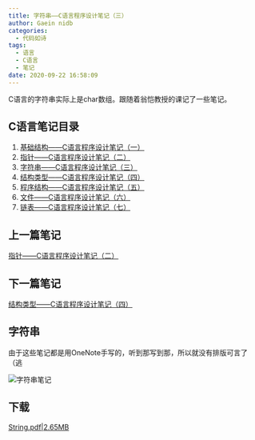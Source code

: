 ```yaml
---
title: 字符串——C语言程序设计笔记（三）
author: Gaein nidb
categories:
  - 代码如诗
tags:
  - 语言
  - C语言
  - 笔记
date: 2020-09-22 16:58:09
---
```


C语言的字符串实际上是char数组。跟随着翁恺教授的课记了一些笔记。

## C语言笔记目录

1. [基础结构——C语言程序设计笔记（一）](https://blog.gaein.cn/passages/C-Note1-Basics/)
2. [指针——C语言程序设计笔记（二）](https://blog.gaein.cn/passages/C-Note2-Pointer/)
3. [字符串——C语言程序设计笔记（三）](https://blog.gaein.cn/passages/C-Note3-String/)
4. [结构类型——C语言程序设计笔记（四）](https://blog.gaein.cn/passages/C-Note4-Struct/)
5. [程序结构——C语言程序设计笔记（五）](https://blog.gaein.cn/passages/C-Note5-ProgramStructure/)
6. [文件——C语言程序设计笔记（六）](https://blog.gaein.cn/passages/C-Note6-File/)
7. [链表——C语言程序设计笔记（七）](https://blog.gaein.cn/passages/C-Note7-LinkedList/)

## 上一篇笔记

[指针——C语言程序设计笔记（二）](https://blog.gaein.cn/passages/C-Note2-Pointer/)

## 下一篇笔记

[结构类型——C语言程序设计笔记（四）](https://blog.gaein.cn/passages/C-Note4-Struct/)

## 字符串

由于这些笔记都是用OneNote手写的，听到那写到那，所以就没有排版可言了（逃

![字符串笔记](https://img.cdn.gaein.cn/website_used/blog/C-Note3-String/01.webp)

## 下载

[String.pdf|2.65MB](https://static.cdn.gaein.cn/files/Notes/C-Notes/String.pdf)